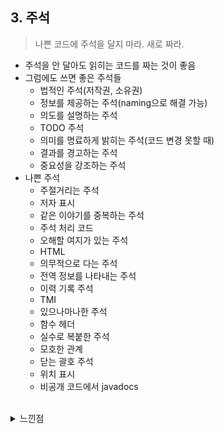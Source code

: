 ## 3. 주석

> 나쁜 코드에 주석을 달지 마라. 새로 짜라.

- 주석을 안 달아도 읽히는 코드를 짜는 것이 좋음
- 그럼에도 쓰면 좋은 주석들
  - 법적인 주석(저작권, 소유권)
  - 정보를 제공하는 주석(naming으로 해결 가능)
  - 의도를 설명하는 주석
  - TODO 주석
  - 의미를 명료하게 밝히는 주석(코드 변경 못할 때)
  - 결과를 경고하는 주석
  - 중요성을 강조하는 주석
- 나쁜 주석
  - 주절거리는 주석
  - 저자 표시
  - 같은 이야기를 중복하는 주석
  - 주석 처리 코드
  - 오해할 여지가 있는 주석
  - HTML
  - 의무적으로 다는 주석
  - 전역 정보를 나타내는 주석
  - 이력 기록 주석
  - TMI
  - 있으나마나한 주석
  - 함수 헤더
  - 실수로 복붙한 주석
  - 모호한 관계
  - 닫는 괄호 주석
  - 위치 표시
  - 비공개 코드에서 javadocs


<br>

<details>
<summary>느낀점</summary>

사실 이 책을 읽은 계기가 바로 주석이다.
얼마 전, DB 선생님꼐서 내 포트폴리오를 봐주시면서 코드에 주석을 달면 좋을 것 같다고 말씀하셨다.
그래서 주석을 달려고 하니, 고민이 되어서 이 책을 읽기 시작했는데 내가 달고자 했던 주석이 나쁜 주석이라는 것을 보고 이 책을 읽길 잘 했다는 생각이 들었다.
또한, 주석을 안 달아도 술술 읽히는 코드를 짜는 게 주석 떡칠 코드보다 좋다는 사실을 기억해야겠다.

</details>
